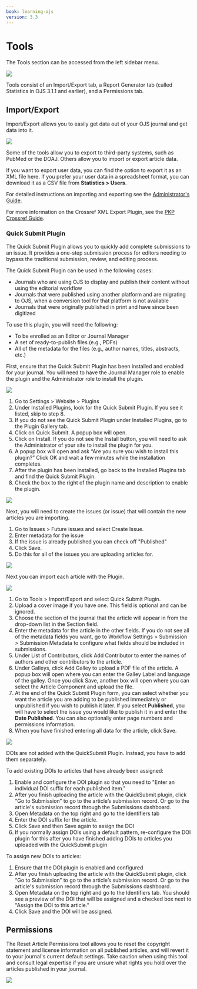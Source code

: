 ```yaml
---
book: learning-ojs
version: 3.3
---
```


# Tools

The Tools section can be accessed from the left sidebar menu.

![](./assets/learning-ojs3.2-jm-users-tools.png)

Tools consist of an Import/Export tab, a Report Generator tab (called Statistics in OJS 3.1.1 and earlier), and a Permissions tab.

## Import/Export

Import/Export allows you to easily get data out of your OJS journal and get data into it.

![](./assets/learning-ojs3.2-jm-users-tools-import.png)

Some of the tools allow you to export to third-party systems, such as PubMed or the DOAJ. Others allow you to import or export article data.

If you want to export user data, you can find the option to export it as an XML file here. If you prefer your user data in a spreadsheet format, you can download it as a CSV file from **Statistics > Users**.

For detailed instructions on importing and exporting see the [Administrator's Guide](https://docs.pkp.sfu.ca/admin-guide/en/data-import-and-export).

For more information on the Crossref XML Export Plugin, see the [PKP Crossref Guide](https://docs.pkp.sfu.ca/crossref-ojs-manual/en/).

### Quick Submit Plugin

The Quick Submit Plugin allows you to quickly add complete submissions to an issue. It provides a one-step submission process for editors needing to bypass the traditional submission, review, and editing process.

The Quick Submit Plugin can be used in the following cases:

* Journals who are using OJS to display and publish their content without using the editorial workflow
* Journals that were published using another platform and are migrating to OJS, when a conversion tool for that platform is not available
* Journals that were originally published in print and have since been digitized

To use this plugin, you will need the following:

* To be enrolled as an Editor or Journal Manager
* A set of ready-to-publish files (e.g., PDFs)
* All of the metadata for the files (e.g., author names, titles, abstracts, etc.)

First, ensure that the Quick Submit Plugin has been installed and enabled for your journal.  You will need to have the Journal Manager role to enable the plugin and the Administrator role to install the plugin.

![](./assets/find-plugins.png)

1. Go to Settings > Website > Plugins
2. Under Installed Plugins, look for the Quick Submit Plugin.  If you see it listed, skip to step 8.
3. If you do not see the Quick Submit Plugin under Installed Plugins, go to the Plugin Gallery tab.
4. Click on Quick Submit. A popup box will open.
5. Click on Install.  If you do not see the Install button, you will need to ask the Administrator of your site to install the plugin for you.
6. A popup box will open and ask “Are you sure you wish to install this plugin?”  Click OK and wait a few minutes while the installation completes.
7. After the plugin has been installed, go back to the Installed Plugins tab and find the Quick Submit Plugin.
8. Check the box to the right of the plugin name and description to enable the plugin.

![](./assets/enabled-import-plugins.png)

Next, you will need to create the issues (or issue) that will contain the new articles you are importing.

1. Go to Issues > Future issues and select Create Issue.
2. Enter metadata for the issue
3. If the issue is already published you can check off "Published"
4. Click Save.
5. Do this for all of the issues you are uploading articles for.

![](./assets/create-issue.png)

Next you can import each article with the Plugin.

![](./assets/import-plugins.png)

1. Go to Tools > Import/Export and select Quick Submit Plugin.
2. Upload a cover image if you have one.  This field is optional and can be ignored.
3. Choose the section of the journal that the article will appear in from the drop-down list in the Section field.
4. Enter the metadata for the article in the other fields. If you do not see all of the metadata fields you want, go to Workflow Settings > Submission > Submission Metadata to configure what fields should be included in submissions.
5. Under List of Contributors, click Add Contributor to enter the names of authors and other contributors to the article.
6. Under Galleys, click Add Galley to upload a PDF file of the article.  A popup box will open where you can enter the Galley Label and language of the galley.  Once you click Save, another box will open where you can select the Article Component and upload the file.
7. At the end of the Quick Submit Plugin form, you can select whether you want the article you are adding to be published immediately or unpublished if you wish to publish it later. If you select **Published**, you will have to select the issue you would like to publish it in and enter the **Date Published**. You can also optionally enter page numbers and permissions information.
8. When you have finished entering all data for the article, click Save.

![](./assets/quick-submit-plugin-2.png)

DOIs are not added with the QuickSubmit Plugin. Instead, you have to add them separately.

To add existing DOIs to articles that have already been assigned:

1. Enable and configure the DOI plugin so that you need to "Enter an individual DOI suffix for each published item."
2. After you finish uploading the article with the QuickSubmit plugin, click “Go to Submission” to go to the article’s submission record. Or go to the article's submission record through the Submissions dashboard.
3. Open Metadata on the top right and go to the Identifiers tab
4. Enter the DOI suffix for the article.
5. Click Save and then Save again to assign the DOI
6. If you normally assign DOIs using a default pattern, re-configure the DOI plugin for this after you have finished adding DOIs to articles you uploaded with the QuickSubmit plugin

To assign new DOIs to articles:

1. Ensure that the DOI plugin is enabled and configured
2. After you finish uploading the article with the QuickSubmit plugin, click “Go to Submission” to go to the article’s submission record. Or go to the article's submission record through the Submissions dashboard.
3. Open Metadata on the top right and go to the Identifiers tab. You should see a preview of the DOI that will be assigned and a checked box next to "Assign the DOI to this article."
4. Click Save and the DOI will be assigned.

## Permissions

The Reset Article Permissions tool allows you to reset the copyright statement and license information on all published articles, and will revert it to your journal's current default settings. Take caution when using this tool and consult legal expertise if you are unsure what rights you hold over the articles published in your journal.

![](./assets/learning-ojs3.2-jm-users-tools-permissions.png)
